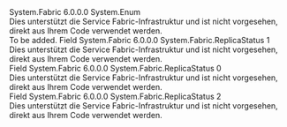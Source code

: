 <Type Name="ReplicaStatus" FullName="System.Fabric.ReplicaStatus">
  <TypeSignature Language="C#" Value="public enum ReplicaStatus" />
  <TypeSignature Language="ILAsm" Value=".class public auto ansi sealed ReplicaStatus extends System.Enum" />
  <TypeSignature Language="DocId" Value="T:System.Fabric.ReplicaStatus" />
  <TypeSignature Language="VB.NET" Value="Public Enum ReplicaStatus" />
  <TypeSignature Language="F#" Value="type ReplicaStatus = " />
  <AssemblyInfo>
    <AssemblyName>System.Fabric</AssemblyName>
    <AssemblyVersion>6.0.0.0</AssemblyVersion>
  </AssemblyInfo>
  <Base>
    <BaseTypeName>System.Enum</BaseTypeName>
  </Base>
  <Docs>
    <summary>Dies unterstützt die Service Fabric-Infrastruktur und ist nicht vorgesehen, direkt aus Ihrem Code verwendet werden.</summary>
    <remarks>To be added.</remarks>
  </Docs>
  <Members>
    <Member MemberName="Down">
      <MemberSignature Language="C#" Value="Down" />
      <MemberSignature Language="ILAsm" Value=".field public static literal valuetype System.Fabric.ReplicaStatus Down = int32(1)" />
      <MemberSignature Language="DocId" Value="F:System.Fabric.ReplicaStatus.Down" />
      <MemberSignature Language="VB.NET" Value="Down" />
      <MemberSignature Language="F#" Value="Down = 1" Usage="System.Fabric.ReplicaStatus.Down" />
      <MemberType>Field</MemberType>
      <AssemblyInfo>
        <AssemblyName>System.Fabric</AssemblyName>
        <AssemblyVersion>6.0.0.0</AssemblyVersion>
      </AssemblyInfo>
      <ReturnValue>
        <ReturnType>System.Fabric.ReplicaStatus</ReturnType>
      </ReturnValue>
      <MemberValue>1</MemberValue>
      <Docs>
        <summary>Dies unterstützt die Service Fabric-Infrastruktur und ist nicht vorgesehen, direkt aus Ihrem Code verwendet werden.</summary>
      </Docs>
    </Member>
    <Member MemberName="Invalid">
      <MemberSignature Language="C#" Value="Invalid" />
      <MemberSignature Language="ILAsm" Value=".field public static literal valuetype System.Fabric.ReplicaStatus Invalid = int32(0)" />
      <MemberSignature Language="DocId" Value="F:System.Fabric.ReplicaStatus.Invalid" />
      <MemberSignature Language="VB.NET" Value="Invalid" />
      <MemberSignature Language="F#" Value="Invalid = 0" Usage="System.Fabric.ReplicaStatus.Invalid" />
      <MemberType>Field</MemberType>
      <AssemblyInfo>
        <AssemblyName>System.Fabric</AssemblyName>
        <AssemblyVersion>6.0.0.0</AssemblyVersion>
      </AssemblyInfo>
      <ReturnValue>
        <ReturnType>System.Fabric.ReplicaStatus</ReturnType>
      </ReturnValue>
      <MemberValue>0</MemberValue>
      <Docs>
        <summary>Dies unterstützt die Service Fabric-Infrastruktur und ist nicht vorgesehen, direkt aus Ihrem Code verwendet werden.</summary>
      </Docs>
    </Member>
    <Member MemberName="Up">
      <MemberSignature Language="C#" Value="Up" />
      <MemberSignature Language="ILAsm" Value=".field public static literal valuetype System.Fabric.ReplicaStatus Up = int32(2)" />
      <MemberSignature Language="DocId" Value="F:System.Fabric.ReplicaStatus.Up" />
      <MemberSignature Language="VB.NET" Value="Up" />
      <MemberSignature Language="F#" Value="Up = 2" Usage="System.Fabric.ReplicaStatus.Up" />
      <MemberType>Field</MemberType>
      <AssemblyInfo>
        <AssemblyName>System.Fabric</AssemblyName>
        <AssemblyVersion>6.0.0.0</AssemblyVersion>
      </AssemblyInfo>
      <ReturnValue>
        <ReturnType>System.Fabric.ReplicaStatus</ReturnType>
      </ReturnValue>
      <MemberValue>2</MemberValue>
      <Docs>
        <summary>Dies unterstützt die Service Fabric-Infrastruktur und ist nicht vorgesehen, direkt aus Ihrem Code verwendet werden.</summary>
      </Docs>
    </Member>
  </Members>
</Type>